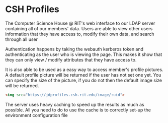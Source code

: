 CSH Profiles
========

The Computer Science House @ RIT's web interface to our LDAP server containing
all of our members' data. Users are able to view other users information that
they have access to, modify their own data, and search through all user

Authentication happens by taking the webauth kerberos token and authenticating
as the user who is viewing the page. This makes it show that they can only 
view / modify attributes that they have access to.

It is also able to be used as a easy way to access member's profile pictures.
A default profile picture will be returned if the user has not set one yet.
You can specify the size of the picture, if you do not then the default image
size will be returned.

```html
<img src="https://jdprofiles.csh.rit.edu/image/:uid">
```

The server uses heavy caching to speed up the results as much as possible.
All you need to do to use the cache is to correctly set-up the environment
configuration file
